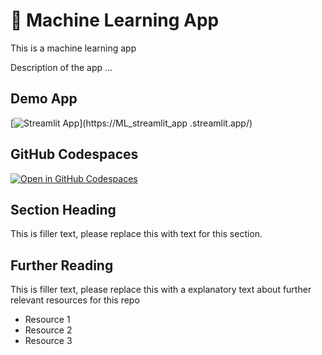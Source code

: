 # 🤖 Machine Learning App 

This is a machine learning app

Description of the app ...

## Demo App

[![Streamlit App](https://static.streamlit.io/badges/streamlit_badge_black_white.svg)](https://ML_streamlit_app
.streamlit.app/)

## GitHub Codespaces

[![Open in GitHub Codespaces](https://github.com/codespaces/badge.svg)](https://codespaces.new/streamlit/app-starter-kit?quickstart=1)

## Section Heading

This is filler text, please replace this with text for this section.

## Further Reading

This is filler text, please replace this with a explanatory text about further relevant resources for this repo
- Resource 1
- Resource 2
- Resource 3

